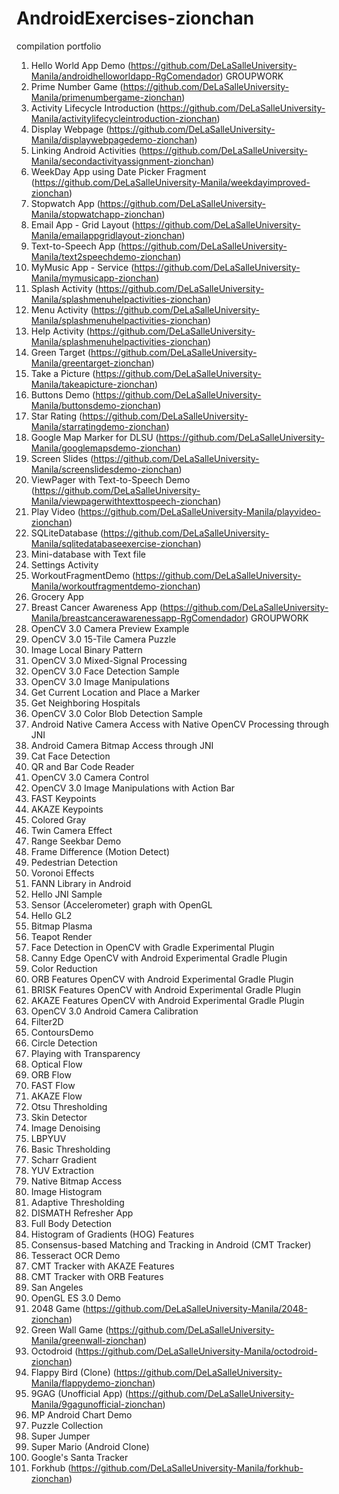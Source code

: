 # AndroidExercises-zionchan
compilation portfolio

1. Hello World App Demo (https://github.com/DeLaSalleUniversity-Manila/androidhelloworldapp-RgComendador) GROUPWORK
2. Prime Number Game (https://github.com/DeLaSalleUniversity-Manila/primenumbergame-zionchan)
3. Activity Lifecycle Introduction (https://github.com/DeLaSalleUniversity-Manila/activitylifecycleintroduction-zionchan)
4. Display Webpage (https://github.com/DeLaSalleUniversity-Manila/displaywebpagedemo-zionchan)
5. Linking Android Activities (https://github.com/DeLaSalleUniversity-Manila/secondactivityassignment-zionchan)
6. WeekDay App using Date Picker Fragment (https://github.com/DeLaSalleUniversity-Manila/weekdayimproved-zionchan)
7. Stopwatch App (https://github.com/DeLaSalleUniversity-Manila/stopwatchapp-zionchan)
8. Email App - Grid Layout (https://github.com/DeLaSalleUniversity-Manila/emailappgridlayout-zionchan)
9. Text-to-Speech App (https://github.com/DeLaSalleUniversity-Manila/text2speechdemo-zionchan)
10. MyMusic App - Service (https://github.com/DeLaSalleUniversity-Manila/mymusicapp-zionchan)
11. Splash Activity (https://github.com/DeLaSalleUniversity-Manila/splashmenuhelpactivities-zionchan)
12. Menu Activity (https://github.com/DeLaSalleUniversity-Manila/splashmenuhelpactivities-zionchan)
13. Help Activity (https://github.com/DeLaSalleUniversity-Manila/splashmenuhelpactivities-zionchan)
14. Green Target (https://github.com/DeLaSalleUniversity-Manila/greentarget-zionchan)
15. Take a Picture (https://github.com/DeLaSalleUniversity-Manila/takeapicture-zionchan)
16. Buttons Demo (https://github.com/DeLaSalleUniversity-Manila/buttonsdemo-zionchan)
17. Star Rating (https://github.com/DeLaSalleUniversity-Manila/starratingdemo-zionchan)
18. Google Map Marker for DLSU (https://github.com/DeLaSalleUniversity-Manila/googlemapsdemo-zionchan)
19. Screen Slides (https://github.com/DeLaSalleUniversity-Manila/screenslidesdemo-zionchan)
20. ViewPager with Text-to-Speech Demo (https://github.com/DeLaSalleUniversity-Manila/viewpagerwithtexttospeech-zionchan)
21. Play Video (https://github.com/DeLaSalleUniversity-Manila/playvideo-zionchan)
22. SQLiteDatabase (https://github.com/DeLaSalleUniversity-Manila/sqlitedatabaseexercise-zionchan)
23. Mini-database with Text file 
24. Settings Activity 
25. WorkoutFragmentDemo (https://github.com/DeLaSalleUniversity-Manila/workoutfragmentdemo-zionchan)
26. Grocery App
27. Breast Cancer Awareness App (https://github.com/DeLaSalleUniversity-Manila/breastcancerawarenessapp-RgComendador) GROUPWORK
28. OpenCV 3.0 Camera Preview Example
29. OpenCV 3.0 15-Tile Camera Puzzle
30. Image Local Binary Pattern
31. OpenCV 3.0 Mixed-Signal Processing 
32. OpenCV 3.0 Face Detection Sample
33. OpenCV 3.0 Image Manipulations
34. Get Current Location and Place a Marker 
35. Get Neighboring Hospitals 
36. OpenCV 3.0 Color Blob Detection Sample 
37. Android Native Camera Access with Native OpenCV Processing through JNI 
38. Android Camera Bitmap Access through JNI 
39. Cat Face Detection
40. QR and Bar Code Reader
41. OpenCV 3.0 Camera Control 
42. OpenCV 3.0 Image Manipulations with Action Bar
43. FAST Keypoints 
44. AKAZE Keypoints
45. Colored Gray
46. Twin Camera Effect 
47. Range Seekbar Demo 
48. Frame Difference (Motion Detect) 
49. Pedestrian Detection 
50. Voronoi Effects 
51. FANN Library in Android 
52. Hello JNI Sample 
53. Sensor (Accelerometer) graph with OpenGL
54. Hello GL2 
55. Bitmap Plasma
56. Teapot Render 
57. Face Detection in OpenCV with Gradle Experimental Plugin 
58. Canny Edge OpenCV with Android Experimental Gradle Plugin 
59. Color Reduction
60. ORB Features OpenCV with Android Experimental Gradle Plugin 
61. BRISK Features OpenCV with Android Experimental Gradle Plugin 
62. AKAZE Features OpenCV with Android Experimental Gradle Plugin 
63. OpenCV 3.0 Android Camera Calibration 
64. Filter2D 
65. ContoursDemo 
66. Circle Detection 
67. Playing with Transparency
68. Optical Flow
69. ORB Flow 
70. FAST Flow
71. AKAZE Flow
72. Otsu Thresholding
73. Skin Detector
74. Image Denoising
75. LBPYUV
76. Basic Thresholding 
77. Scharr Gradient 
78. YUV Extraction 
79. Native Bitmap Access 
80. Image Histogram 
81. Adaptive Thresholding 
82. DISMATH Refresher App
83. Full Body Detection
84. Histogram of Gradients (HOG) Features
85. Consensus-based Matching and Tracking in Android (CMT Tracker) 
86. Tesseract OCR Demo 
87. CMT Tracker with AKAZE Features
88. CMT Tracker with ORB Features
89. San Angeles
90. OpenGL ES 3.0 Demo 
91. 2048 Game (https://github.com/DeLaSalleUniversity-Manila/2048-zionchan)
92. Green Wall Game (https://github.com/DeLaSalleUniversity-Manila/greenwall-zionchan)
93. Octodroid (https://github.com/DeLaSalleUniversity-Manila/octodroid-zionchan)
94. Flappy Bird (Clone) (https://github.com/DeLaSalleUniversity-Manila/flappydemo-zionchan)
95. 9GAG (Unofficial App) (https://github.com/DeLaSalleUniversity-Manila/9gagunofficial-zionchan)
96. MP Android Chart Demo 
97. Puzzle Collection 
98. Super Jumper 
99. Super Mario (Android Clone) 
100. Google's Santa Tracker 
101. Forkhub (https://github.com/DeLaSalleUniversity-Manila/forkhub-zionchan)
